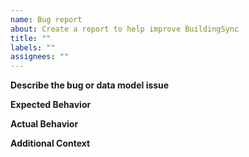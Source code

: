 ```yaml
---
name: Bug report
about: Create a report to help improve BuildingSync
title: ""
labels: ""
assignees: ""
---
```


<!--Fill in the following information detailing the issue. Make sure to not disclose protected data (e.g. passwords). Screenshots and XML snippets are helpful.-->

**Describe the bug or data model issue**

<!--A clear and concise description of what the bug is.-->

**Expected Behavior**

<!--A clear and concise description of what you expected to happen.-->

**Actual Behavior**

<!--What actually happened.-->

**Additional Context**

<!--Add any other context about the problem here-->
